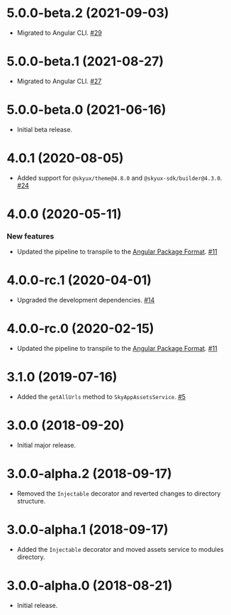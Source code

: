 # 5.0.0-beta.2 (2021-09-03)

- Migrated to Angular CLI. [#29](https://github.com/blackbaud/skyux-assets/pull/29)

# 5.0.0-beta.1 (2021-08-27)

- Migrated to Angular CLI. [#27](https://github.com/blackbaud/skyux-assets/pull/27)

# 5.0.0-beta.0 (2021-06-16)

- Initial beta release.

# 4.0.1 (2020-08-05)

- Added support for `@skyux/theme@4.8.0` and `@skyux-sdk/builder@4.3.0`. [#24](https://github.com/blackbaud/skyux-assets/pull/24)

# 4.0.0 (2020-05-11)

### New features

- Updated the pipeline to transpile to the [Angular Package Format](https://docs.google.com/document/d/1CZC2rcpxffTDfRDs6p1cfbmKNLA6x5O-NtkJglDaBVs/preview). [#11](https://github.com/blackbaud/skyux-assets/pull/11)

# 4.0.0-rc.1 (2020-04-01)

- Upgraded the development dependencies. [#14](https://github.com/blackbaud/skyux-assets/pull/14)

# 4.0.0-rc.0 (2020-02-15)

- Updated the pipeline to transpile to the [Angular Package Format](https://docs.google.com/document/d/1CZC2rcpxffTDfRDs6p1cfbmKNLA6x5O-NtkJglDaBVs/preview). [#11](https://github.com/blackbaud/skyux-assets/pull/11)

# 3.1.0 (2019-07-16)

- Added the `getAllUrls` method to `SkyAppAssetsService`. [#5](https://github.com/blackbaud/skyux-assets/pull/5)

# 3.0.0 (2018-09-20)

- Initial major release.

# 3.0.0-alpha.2 (2018-09-17)

- Removed the `Injectable` decorator and reverted changes to directory structure.

# 3.0.0-alpha.1 (2018-09-17)

- Added the `Injectable` decorator and moved assets service to modules directory.

# 3.0.0-alpha.0 (2018-08-21)

- Initial release.
